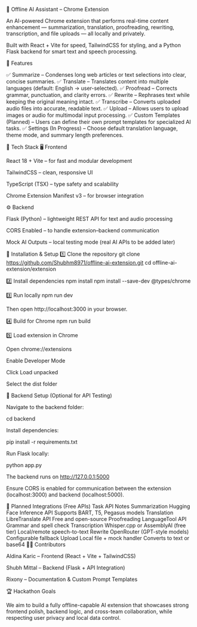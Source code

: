 🧠 Offline AI Assistant – Chrome Extension

An AI-powered Chrome extension that performs real-time content enhancement — summarization, translation, proofreading, rewriting, transcription, and file uploads — all locally and privately.

Built with React + Vite for speed, TailwindCSS for styling, and a Python Flask backend for smart text and speech processing.

🚀 Features

✅ Summarize – Condenses long web articles or text selections into clear, concise summaries. ✅ Translate – Translates content into multiple languages (default: English → user-selected). ✅ Proofread – Corrects grammar, punctuation, and clarity errors. ✅ Rewrite – Rephrases text while keeping the original meaning intact. ✅ Transcribe – Converts uploaded audio files into accurate, readable text. ✅ Upload – Allows users to upload images or audio for multimodal input processing. ✅ Custom Templates (Planned) – Users can define their own prompt templates for specialized AI tasks. ✅ Settings (In Progress) – Choose default translation language, theme mode, and summary length preferences.

🧩 Tech Stack 🖥️ Frontend

React 18 + Vite – for fast and modular development

TailwindCSS – clean, responsive UI

TypeScript (TSX) – type safety and scalability

Chrome Extension Manifest v3 – for browser integration

⚙️ Backend

Flask (Python) – lightweight REST API for text and audio processing

CORS Enabled – to handle extension–backend communication

Mock AI Outputs – local testing mode (real AI APIs to be added later)

🔧 Installation & Setup 1️⃣ Clone the repository git clone https://github.com/Shubhm8971/offline-ai-extension.git cd offline-ai-extension/extension

2️⃣ Install dependencies npm install npm install --save-dev @types/chrome

3️⃣ Run locally npm run dev

Then open http://localhost:3000 in your browser.

4️⃣ Build for Chrome npm run build

5️⃣ Load extension in Chrome

Open chrome://extensions

Enable Developer Mode

Click Load unpacked

Select the dist folder

🔌 Backend Setup (Optional for API Testing)

Navigate to the backend folder:

cd backend

Install dependencies:

pip install -r requirements.txt

Run Flask locally:

python app.py

The backend runs on http://127.0.0.1:5000

Ensure CORS is enabled for communication between the extension (localhost:3000) and backend (localhost:5000).

🧠 Planned Integrations (Free APIs) Task API Notes Summarization Hugging Face Inference API Supports BART, T5, Pegasus models Translation LibreTranslate API Free and open-source Proofreading LanguageTool API Grammar and spell check Transcription Whisper.cpp or AssemblyAI (free tier) Local/remote speech-to-text Rewrite OpenRouter (GPT-style models) Configurable fallback Upload Local file + mock handler Converts to text or base64 🧑‍💻 Contributors

Aldina Karic – Frontend (React + Vite + TailwindCSS)

Shubh Mittal – Backend (Flask + API Integration)

Rixony – Documentation & Custom Prompt Templates

🏆 Hackathon Goals

We aim to build a fully offline-capable AI extension that showcases strong frontend polish, backend logic, and cross-team collaboration, while respecting user privacy and local data control.
